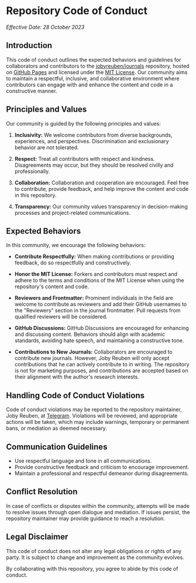 # Repository Code of Conduct

*Effective Date: 28 October 2023*

## Introduction

This code of conduct outlines the expected behaviors and guidelines for collaborators and contributors to the [jobyreuben/journals](https://github.com/jobyreuben/journals) repository, hosted on [GitHub Pages](https://jobyreuben.in) and licensed under the [MIT License](/LISENCE.txt). Our community aims to maintain a respectful, inclusive, and collaborative environment where contributors can engage with and enhance the content and code in a constructive manner.

## Principles and Values

Our community is guided by the following principles and values:

1. **Inclusivity:** We welcome contributors from diverse backgrounds, experiences, and perspectives. Discrimination and exclusionary behavior are not tolerated.

2. **Respect:** Treat all contributors with respect and kindness. Disagreements may occur, but they should be resolved civilly and professionally.

3. **Collaboration:** Collaboration and cooperation are encouraged. Feel free to contribute, provide feedback, and help improve the content and code in this repository.

4. **Transparency:** Our community values transparency in decision-making processes and project-related communications.

## Expected Behaviors

In this community, we encourage the following behaviors:

- **Contribute Respectfully:** When making contributions or providing feedback, do so respectfully and constructively.

- **Honor the MIT License:** Forkers and contributors must respect and adhere to the terms and conditions of the MIT License when using the repository's content and code.

- **Reviewers and Frontmatter:** Prominent individuals in the field are welcome to contribute as reviewers and add their GitHub usernames to the "Reviewers" section in the journal frontmatter. Pull requests from qualified reviewers will be considered.

- **GitHub Discussions:** GitHub Discussions are encouraged for enhancing and discussing content. Behaviors should align with academic standards, avoiding hate speech, and maintaining a constructive tone.

- **Contributions to New Journals:** Collaborators are encouraged to contribute new journals. However, Joby Reuben will only accept contributions that he can actively contribute to in writing. The repository is not for marketing purposes, and contributions are accepted based on their alignment with the author's research interests.

## Handling Code of Conduct Violations

Code of conduct violations may be reported to the repository maintainer, Joby Reuben, at [Telegram](https://t.me/jobyreuben). Violations will be reviewed, and appropriate actions will be taken, which may include warnings, temporary or permanent bans, or mediation as deemed necessary.

## Communication Guidelines

- Use respectful language and tone in all communications.
- Provide constructive feedback and criticism to encourage improvement.
- Maintain a professional and respectful demeanor during disagreements.

## Conflict Resolution

In case of conflicts or disputes within the community, attempts will be made to resolve issues through open dialogue and mediation. If issues persist, the repository maintainer may provide guidance to reach a resolution.

## Legal Disclaimer

This code of conduct does not alter any legal obligations or rights of any party. It is subject to change and improvement as the community evolves.

By collaborating with this repository, you agree to abide by this code of conduct.
